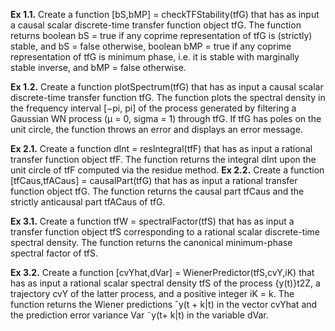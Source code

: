 **Ex 1.1.** Create a function
[bS,bMP] = checkTFStability(tfG)
that has as input a causal scalar discrete-time transfer function
object tfG. The function returns
boolean bS = true if any coprime representation of tfG is
(strictly) stable, and bS = false otherwise,
boolean bMP = true if any coprime representation of tfG
is minimum phase, i.e. it is stable with marginally stable
inverse, and bMP = false otherwise.

**Ex 1.2.** Create a function
plotSpectrum(tfG)
that has as input a causal scalar discrete-time transfer function tfG.
The function plots the spectral density in the frequency interval
[−pi, pi] of the process generated by filtering a Gaussian WN
process (μ = 0, sigma = 1) through tfG. If tfG has poles on the unit
circle, the function throws an error and displays an error message.

**Ex 2.1.** Create a function
dInt = resIntegral(tfF)
that has as input a rational transfer function object tfF. The function
returns the integral dInt upon the unit circle of tfF computed
via the residue method.
**Ex 2.2.** Create a function
[tfCaus,tfACaus] = causalPart(tfG)
that has as input a rational transfer function object tfG. The function
returns the causal part tfCaus and the strictly anticausal part
tfACaus of tfG.

**Ex 3.1.** 
Create a function
tfW = spectralFactor(tfS)
that has as input a transfer function object tfS corresponding to a
rational scalar discrete-time spectral density. The function returns
the canonical minimum-phase spectral factor of tfS.

**Ex 3.2.** Create a function
[cvYhat,dVar] = WienerPredictor(tfS,cvY,iK)
that has as input a rational scalar spectral density tfS of the process
{y(t)}t2Z, a trajectory cvY of the latter process, and a positive
integer iK = k. The function returns the Wiener predictions ˆy(t +
k|t) in the vector cvYhat and the prediction error variance Var ˜y(t+
k|t) in the variable dVar.
